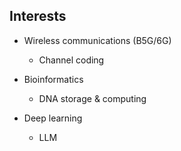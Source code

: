 ## Interests
- Wireless communications (B5G/6G) 
  - Channel coding
    
- Bioinformatics
  - DNA storage & computing
    
- Deep learning
  - LLM
